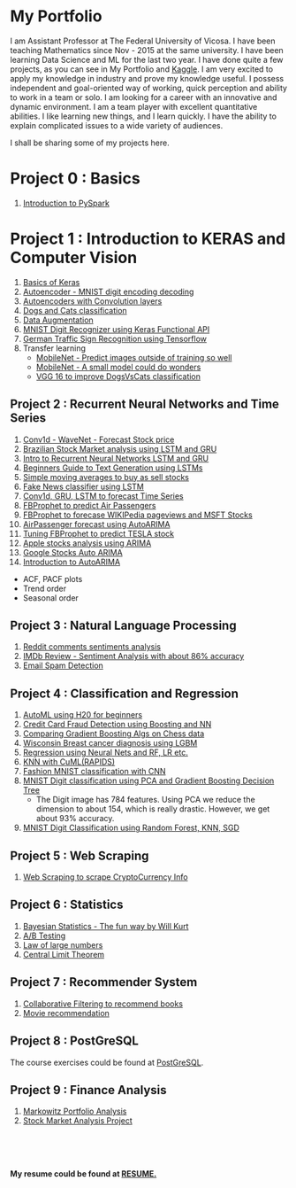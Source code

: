 # My Portfolio

I am Assistant Professor at The Federal University of Vicosa. I have been teaching Mathematics since Nov - 2015 at the same university. I have been learning Data Science and ML for the last two year. I have done quite a few projects, as you can see in My Portfolio and [Kaggle](https://www.kaggle.com/bhavinmoriya). I am very excited to apply my knowledge in industry and prove my knowledge useful. I possess independent and goal-oriented way of working, quick perception and ability to work in a team or solo. I am looking for a career with an innovative and dynamic environment. I am a team player with excellent quantitative abilities. I like learning new things, and I learn quickly. I have the ability to explain complicated issues to a wide variety of audiences.

 I shall be sharing some of my projects here.

# Project 0 : Basics
1. [Introduction to PySpark](https://www.kaggle.com/bhavinmoriya/introduction-to-pyspark)

# Project 1 : Introduction to KERAS and Computer Vision

1. [Basics of Keras](https://www.kaggle.com/bhavinmoriya/playing-with-keras)
2. [Autoencoder - MNIST digit encoding decoding](https://www.kaggle.com/bhavinmoriya/autoencoder-mnist-digit-encoding-decoding)
3. [Autoencoders with Convolution layers](https://www.kaggle.com/bhavinmoriya/autoencoders-with-convolution-layers)
4. [Dogs and Cats classification](https://www.kaggle.com/bhavinmoriya/dogs-and-cats-classification-by-cnn-and-vgg16)
5. [Data Augmentation](https://www.kaggle.com/bhavinmoriya/dataaugmentation-with-keras)
6. [MNIST Digit Recognizer using Keras Functional API](https://www.kaggle.com/bhavinmoriya/mnist-digit-recognizer-using-functional-api)
7. [German Traffic Sign Recognition using Tensorflow](https://www.kaggle.com/bhavinmoriya/intro-to-tensorflow-german-traffic-sign-recog)
8. Transfer learning
   - [MobileNet - Predict images outside of training so well](https://www.kaggle.com/bhavinmoriya/mobilenet-small-but-real-good-too)
   - [MobileNet - A small model could do wonders](https://www.kaggle.com/bhavinmoriya/mobilenet-finetune-to-custom-datasets-99-acc)
   - [VGG 16 to improve DogsVsCats classification](https://www.kaggle.com/bhavinmoriya/dogs-and-cats-classification-by-cnn-and-vgg16)

## Project 2 : Recurrent Neural Networks and Time Series

1. [Conv1d - WaveNet - Forecast Stock price](https://www.kaggle.com/bhavinmoriya/conv1d-wavenet-forecast-stock-price)
2. [Brazilian Stock Market analysis using LSTM and GRU](https://www.kaggle.com/bhavinmoriya/brazilian-stock-market-analysis-using-lstm-gru)
3. [Intro to Recurrent Neural Networks LSTM and GRU](https://www.kaggle.com/bhavinmoriya/intro-to-recurrent-neural-networks-lstm-gru)
4. [Beginners Guide to Text Generation using LSTMs](https://www.kaggle.com/bhavinmoriya/beginners-guide-to-text-generation-using-lstms)
5. [Simple moving averages to buy as sell stocks](https://www.kaggle.com/bhavinmoriya/simple-moving-averages-to-buy-as-sell-stocks/edit)
6. [Fake News classifier using LSTM](https://www.kaggle.com/bhavinmoriya/fake-news-classifier-using-lstm)
7. [Conv1d, GRU, LSTM to forecast Time Series](https://www.kaggle.com/bhavinmoriya/neural-nets-for-prediction-of-the-google-stock)
8. [FBProphet to predict Air Passengers](https://www.kaggle.com/bhavinmoriya/playing-with-fb-prophet-great-prediction)
9. [FBProphet to forecase WIKIPedia pageviews and MSFT Stocks](https://www.kaggle.com/bhavinmoriya/facebook-prophet-wikipedia-msft-forecast)
10. [AirPassenger forecast using AutoARIMA](https://www.kaggle.com/bhavinmoriya/airpassenger-autoarima-almost-accurate-preds)
11. [Tuning FBProphet to predict TESLA stock](https://www.kaggle.com/bhavinmoriya/prophet-for-tesla-stock-prediction?scriptVersionId=82301626)
12. [Apple stocks analysis using ARIMA](https://www.kaggle.com/bhavinmoriya/apple-stocks-analysis-using-arima)
13. [Google Stocks Auto ARIMA](https://www.kaggle.com/bhavinmoriya/google-stocks-auto-arima)
14. [Introduction to AutoARIMA](https://www.kaggle.com/bhavinmoriya/google-stocks-auto-arima#Stationarity)
   - ACF, PACF plots 
   - Trend order
   - Seasonal order

## Project 3 : Natural Language Processing

1. [Reddit comments sentiments analysis](https://www.kaggle.com/bhavinmoriya/sentiment-analysis-using-textblob-and-embedding?scriptVersionId=85101317)
2. [IMDb Review - Sentiment Analysis with about 86% accuracy](https://www.kaggle.com/bhavinmoriya/imdb-review-sentiment-analysis-using-conv1d)
3. [Email Spam Detection](https://www.kaggle.com/bhavinmoriya/email-spam-detection#Back-to-out-problem)

## Project 4 : Classification and Regression

1. [AutoML using H20 for beginners](https://www.kaggle.com/bhavinmoriya/automl-using-h20-for-beginners)
2. [Credit Card Fraud Detection using Boosting and NN](https://www.kaggle.com/bhavinmoriya/credit-card-fraud-detection-boosting-and-dnn)
3. [Comparing Gradient Boosting Algs on Chess data](https://www.kaggle.com/bhavinmoriya/comparing-gradient-boosting-algs-on-chess-data)
4. [Wisconsin Breast cancer diagnosis using LGBM](https://www.kaggle.com/bhavinmoriya/wisconsin-breast-cancer-diagnosis-using-lgbm)
5. [Regression using Neural Nets and RF, LR etc.](https://www.kaggle.com/bhavinmoriya/regression-using-neural-nets-and-rf-lr-etc)
6. [KNN with CuML(RAPIDS)](https://www.kaggle.com/bhavinmoriya/knn-with-cuml-gpu-could-be-heaven?scriptVersionId=82137414)
7. [Fashion MNIST classification with CNN](https://www.kaggle.com/bhavinmoriya/fashion-mnist-with-keras-88-accuracy)
8. [MNIST Digit classification using PCA and Gradient Boosting Decision Tree](https://www.kaggle.com/bhavinmoriya/mnist-with-pca-and-gbdt)
   - The Digit image has 784 features. Using PCA we reduce the dimension to about 154, which is really drastic. However, we get about 93% accuracy.
9. [MNIST Digit Classification using Random Forest, KNN, SGD](https://www.kaggle.com/bhavinmoriya/mnist-digit-classification-using-sgd-knn-rf?scriptVersionId=82139615)

## Project 5 : Web Scraping

1. [Web Scraping to scrape CryptoCurrency Info](https://www.kaggle.com/bhavinmoriya/web-scraping-to-scrape-cryptocurrency-info?scriptVersionId=83136084)

## Project 6 : Statistics

1. [Bayesian Statistics - The fun way by Will Kurt](https://www.kaggle.com/bhavinmoriya/bayesian-statistics-the-fun-way-by-will-kurt)
2. [A/B Testing](https://www.kaggle.com/bhavinmoriya/ab-testing-again)
3. [Law of large numbers](https://www.kaggle.com/bhavinmoriya/law-of-large-numbers)
4. [Central Limit Theorem](https://www.kaggle.com/bhavinmoriya/central-limit-theorem)

## Project 7 : Recommender System

1. [Collaborative Filtering to recommend books](https://www.kaggle.com/bhavinmoriya/book-recommender-system-collaborative-filtering)
2. [Movie recommendation](https://www.kaggle.com/bhavinmoriya/getting-started-with-a-movie-recommendation-system)

## Project 8 : PostGreSQL

The course exercises could be found at [PostGreSQL](https://github.com/bhavinmoriya/Postgres).

## Project 9 : Finance Analysis

1. [Markowitz Portfolio Analysis](https://www.kaggle.com/code/bhavinmoriya/markowitz-portfolio-optimization)
2. [Stock Market Analysis Project](https://www.kaggle.com/code/bhavinmoriya/stock-market-analysis-project)

<br />
<br />
<br />

**My resume could be found at [RESUME.](https://www.dropbox.com/s/4n598kyx6yw3kch/CV.pdf?dl=0)**






 




